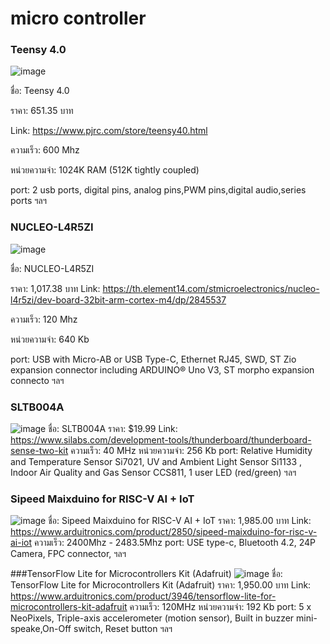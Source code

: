 # micro controller
### Teensy 4.0

![image](https://user-images.githubusercontent.com/98943425/153432159-56f770e8-0fc4-4052-9361-99790a8dbc4d.png)

ชื่อ: Teensy 4.0

ราคา: 651.35 บาท

Link: https://www.pjrc.com/store/teensy40.html

ความเร็ว: 600 Mhz

หน่วยความจำ: 1024K RAM (512K tightly coupled)

port: 2 usb ports, digital pins, analog pins,PWM pins,digital audio,series ports ฯลฯ

### NUCLEO-L4R5ZI
![image](https://user-images.githubusercontent.com/98943425/153447713-59f0e241-e8ab-453b-8091-75380bd15a2f.png)

ชื่อ: NUCLEO-L4R5ZI

ราคา: 1,017.38 บาท
Link: https://th.element14.com/stmicroelectronics/nucleo-l4r5zi/dev-board-32bit-arm-cortex-m4/dp/2845537

ความเร็ว: 120 Mhz

หน่วยความจำ: 640 Kb

port: USB with Micro-AB or USB Type-C, Ethernet RJ45, SWD,  ST Zio expansion connector including ARDUINO® Uno V3,  ST morpho expansion connecto ฯลฯ

### SLTB004A
![image](https://user-images.githubusercontent.com/98943425/153454444-1f5215bf-e5a1-40f0-a21f-8393025bba41.png)
ชื่อ: SLTB004A
ราคา: $19.99
Link: https://www.silabs.com/development-tools/thunderboard/thunderboard-sense-two-kit
ความเร็ว:  40 MHz
หน่วยความจำ: 256 Kb
port: Relative Humidity and Temperature Sensor Si7021, UV and Ambient Light Sensor Si1133 , Indoor Air Quality and Gas Sensor CCS811, 1 user LED (red/green) ฯลฯ

### Sipeed Maixduino for RISC-V AI + IoT
![image](https://user-images.githubusercontent.com/98943425/153454337-de6ece48-253b-476b-ad8f-6fe1d76a341c.png)
ชื่อ: Sipeed Maixduino for RISC-V AI + IoT
ราคา: 1,985.00 บาท
Link: https://www.arduitronics.com/product/2850/sipeed-maixduino-for-risc-v-ai-iot
ความเร็ว: 	2400Mhz - 2483.5Mhz
port: USE type-c, Bluetooth 4.2, 24P Camera, FPC connector, ฯลฯ

###TensorFlow Lite for Microcontrollers Kit (Adafruit)
![image](https://user-images.githubusercontent.com/98943425/153458012-ff5cbbf4-810f-4566-b8e3-829c36359064.png)
ชื่อ: TensorFlow Lite for Microcontrollers Kit (Adafruit)
ราคา: 1,950.00 บาท
Link: https://www.arduitronics.com/product/3946/tensorflow-lite-for-microcontrollers-kit-adafruit
ความเร็ว: 120MHz
หน่วยความจำ: 192 Kb
port: 5 x NeoPixels, Triple-axis accelerometer (motion sensor), Built in buzzer mini-speake,On-Off switch, Reset button ฯลฯ
